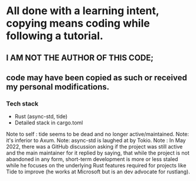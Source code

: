 # All done with a learning intent, copying means coding while following a tutorial.

## I AM NOT THE AUTHOR OF THIS CODE;

## code may have been copied as such or received my personal modifications.

### Tech stack

- Rust (async-std, tide)
- Detailed stack in cargo.toml

Note to self : tide seems to be dead and no longer active/maintained.
Note: it's inferior to Axum.
Note: async-std is laughed at by Tokio.
Note : In May 2022, there was a GitHub discussion asking if the project was still active and the main maintainer for it replied by saying, that while the project is not abandoned in any form, short-term development is more or less staled while he focuses on the underlying Rust features required for projects like Tide to improve (he works at Microsoft but is an dev advocate for rustlang).
